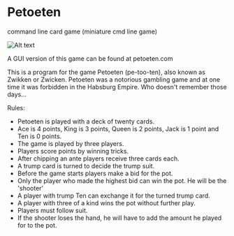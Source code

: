 # Petoeten

command line card game (miniature cmd line game)

![Alt text](http://full/path/to/img.jpg "Optional title")

A GUI version of this game can be found at petoeten.com

This is a program for the game Petoeten (pe-too-ten), also known as Zwikken or Zwicken.
Petoeten was a notorious gambling game and at one time it was forbidden in the Habsburg Empire.
Who doesn't remember those days...

Rules:
- Petoeten is played with a deck of twenty cards.
- Ace is 4 points, King is 3 points, Queen is 2 points, Jack is 1 point and Ten is 0 points.
- The game is played by three players.
- Players score points by winning tricks.
- After chipping an ante players receive three cards each.
- A trump card is turned to decide the trump suit.
- Before the game starts players make a bid for the pot.
- Only the player who made the highest bid can win the pot. He will be the 'shooter'
- A player with trump Ten can exchange it for the turned trump card.
- A player with three of a kind wins the pot without further play.
- Players must follow suit.
- If the shooter loses the hand, he will have to add the amount he played for to the pot.
